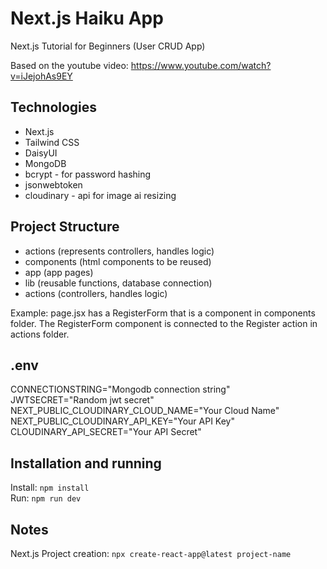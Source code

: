 # Next.js Haiku App

Next.js Tutorial for Beginners (User CRUD App)

Based on the youtube video: https://www.youtube.com/watch?v=iJejohAs9EY

## Technologies

- Next.js
- Tailwind CSS
- DaisyUI
- MongoDB
- bcrypt - for password hashing
- jsonwebtoken
- cloudinary - api for image ai resizing

## Project Structure

- actions (represents controllers, handles logic)
- components (html components to be reused)
- app (app pages)
- lib (reusable functions, database connection)
- actions (controllers, handles logic)

Example: page.jsx has a RegisterForm that is a component in components folder. The RegisterForm component is connected to the Register action in actions folder.

## .env

CONNECTIONSTRING="Mongodb connection string"
JWTSECRET="Random jwt secret"
NEXT_PUBLIC_CLOUDINARY_CLOUD_NAME="Your Cloud Name"
NEXT_PUBLIC_CLOUDINARY_API_KEY="Your API Key"
CLOUDINARY_API_SECRET="Your API Secret"

## Installation and running

Install: `npm install`  
Run: `npm run dev`

## Notes

Next.js Project creation: `npx create-react-app@latest project-name`

